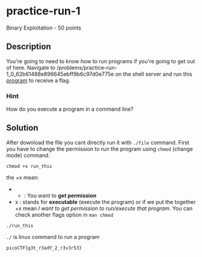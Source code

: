 # practice-run-1
Binary Exploitation - 50 points

## Description
You're going to need to know how to run programs if you're going to get out of here. Navigate to /problems/practice-run-1_0_62b61488e896645ebff9b6c97d0e775e on the shell server and run this [program](https://2019shell1.picoctf.com/static/6eba3b66e7a2b786c6c9769711d85663/run_this) to receive a flag.

### Hint 
How do you execute a program in a command line?

## Solution 
After download the file you cant directly run it with `./file` command. First you have to change the permission to run the program using `chmod` (change mode) command.

```
chmod +x run_this
```
the +x mean:
* + : You want to **get permission**
* x : stands for **executable** (execute the program)
or if we put the together +x mean *I want to get permission to run/execute that program.* You can check another flags option in `man chmod` 

```
./run_this
```
`./` is linux command to run a program

`picoCTF{g3t_r3adY_2_r3v3r53}`
